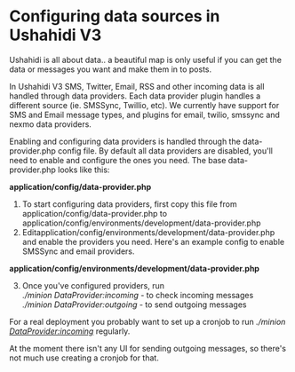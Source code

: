 # Configuring data sources in Ushahidi V3



Ushahidi is all about data.. a beautiful map is only useful if you can get the
data or messages you want and make them in to posts.

In Ushahidi V3 SMS, Twitter, Email, RSS and other incoming data is all handled
through data providers. Each data provider plugin handles a different source
(ie. SMSSync, Twillio, etc). We currently have support for SMS and Email
message types, and plugins for email, twilio, smssync and nexmo data
providers.

Enabling and configuring data providers is handled through the data-
provider.php config file. By default all data providers are disabled, you'll
need to enable and configure the ones you need. The base data-provider.php
looks like this:

**application/config/data-provider.php**

  1. To start configuring data providers, first copy this file from application/config/data-provider.php to application/config/environments/development/data-provider.php
  2. Editapplication/config/environments/development/data-provider.php and enable the providers you need. Here's an example config to enable SMSSync and email providers.

**application/config/environments/development/data-provider.php**

  3. Once you've configured providers, run  
_./minion DataProvider:incoming_ \- to check incoming messages  
_./minion DataProvider:outgoing_ \- to send outgoing messages

For a real deployment you probably want to set up a cronjob to run _./minion
[DataProvider:incoming](http://dataproviderincoming)_ regularly.

At the moment there isn't any UI for sending outgoing messages, so there's not
much use creating a cronjob for that.

